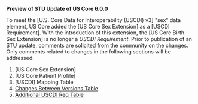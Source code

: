 <div class="note-to-balloters" markdown="1">

**Preview of STU Update of US Core 6.0.0**

To meet the [U.S. Core Data for Interoperability (USCDI) v3] &quot;sex&quot; data element, US Core added the [US Core Sex Extension] as a [USCDI Requirement]. With the introduction of this extension, the [US Core Birth Sex Extension] is no longer a *USCDI Requirement*. Prior to publication of an STU update, comments are solicited from the community on the changes. Only comments related to changes in the following sections will be addressed:

1. [US Core Sex Extension]
2. [US Core Patient Profile]
3. [USCDI] Mapping Table 
4. [Changes Between Versions Table](changes-between-versions.html#cross-version-comparisons)
5. [Additional USCDI Req Table](must-support.html#additional-uscdi-requirements)
  
</div><!-- note-to-balloters -->
